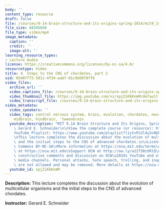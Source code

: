```yaml
---
body: ''
content_type: resource
draft: false
file: /courses/9-14-brain-structure-and-its-origins-spring-2014/mit9_14s14_lec04_360p_16_9.mp4
file_size: 68345840
file_type: video/mp4
image_metadata:
  caption: ''
  credit: ''
  image-alt: ''
learning_resource_types:
- Lecture Audio
license: https://creativecommons.org/licenses/by-nc-sa/4.0/
resourcetype: Video
title: 4. Steps to the CNS of chordates, part 2
uid: 05407f75-5811-4f34-aab7-01c9dd9f8ff6
video_files:
  archive_url: ''
  video_captions_file: /courses/9-14-brain-structure-and-its-origins-spring-2014/mit9_14s14_lec04_captions.vtt
  video_thumbnail_file: https://img.youtube.com/vi/spjZiKkKnmM/default.jpg
  video_transcript_file: /courses/9-14-brain-structure-and-its-origins-spring-2014/mit9_14s14_lec04_transcript.pdf
video_metadata:
  video_speakers: ''
  video_tags: central nervous system, brain, evolution, chordates, neural tube, forebrain,
    midbrain, hindbrain, 'tweenbrain
  youtube_description: "MIT 9.14 Brain Structure and Its Origins, Spring 2014\nInstructor:\
    \ Gerard E. Schneider\n\nView the complete course (or resource): https://ocw.mit.edu/9-14S14\n\
    YouTube Playlist: https://www.youtube.com/playlist?list=PLUl4u3cNGP62ABe0O-0qtaHHxyKQi1ZwR\n\
    \nThis lecture completes the discussion about the evolution of multicellular organisms\
    \ and the initial steps to the CNS of advanced chordates.\n\nLicense: Creative\
    \ Commons BY-NC-SA\nMore information at https://ocw.mit.edu/terms\nMore courses\
    \ at https://ocw.mit.edu\nSupport OCW at http://ow.ly/a1If50zVRlQ\n\nWe encourage\
    \ constructive comments and discussion on OCW\u2019s YouTube and other social\
    \ media channels. Personal attacks, hate speech, trolling, and inappropriate comments\
    \ are not allowed and may be removed. More details at https://ocw.mit.edu/comments."
  youtube_id: spjZiKkKnmM
---
```

**Description:** This lecture completes the discussion about the evolution of multicellular organisms and the initial steps to the CNS of advanced chordates.

**Instructor:** Gerard E. Schneider